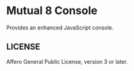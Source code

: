 # Mutual 8 Console

Provides an enhanced JavaScript console.

## LICENSE

Affero General Public License, version 3 or later.
